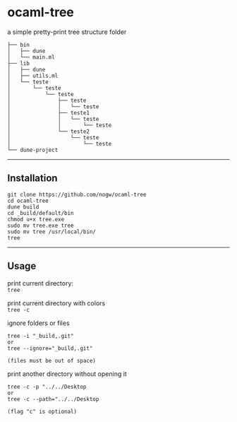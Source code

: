 # ocaml-tree

a simple pretty-print tree structure folder

```
├── bin
│   ├── dune
│   └── main.ml
├── lib
│   ├── dune
│   ├── utils.ml
│   └── teste
│       └── teste
│           └── teste
│               ├── teste
│               │   └── teste
│               ├── teste1
│               │   └── teste
│               │       └── teste
│               └── teste2
│                   └── teste
│                       └── teste
└── dune-project
```

---

## Installation

```
git clone https://github.com/nogw/ocaml-tree
cd ocaml-tree
dune build
cd _build/default/bin
chmod u+x tree.exe
sudo mv tree.exe tree
sudo mv tree /usr/local/bin/
tree
```

---

## Usage

print current directory: <br/>
```tree```

print current directory with colors <br/>
```tree -c```

ignore folders or files <br/>
```
tree -i "_build,.git"
or
tree --ignore="_build,.git"

(files must be out of space)
```

print another directory without opening it 
```
tree -c -p "../../Desktop
or
tree -c --path="../../Desktop

(flag "c" is optional)
```